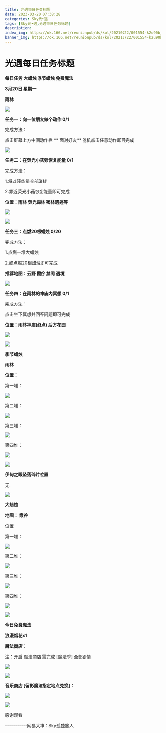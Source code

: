 ```yaml
---
title: 光遇每日任务标题
date: 2023-03-20 07:38:28
categories: Sky光•遇
tags: [Sky光•遇,光遇每日任务标题]
description: 
index_img: https://ok.166.net/reunionpub/ds/kol/20210722/001554-k2u90bj7ay.png?imageView&thumbnail=600x0&type=jpg
banner_img: https://ok.166.net/reunionpub/ds/kol/20210722/001554-k2u90bj7ay.png?imageView&thumbnail=600x0&type=jpg
---
```

# 光遇每日任务标题
**每日任务 大蜡烛 季节蜡烛 免费魔法**

 **3月20日 星期一**

 **雨林**

![](https://img.166.net/reunionpub/ds/kol/20230320/000355-b9nl0uhey2.jpg)

 **任务一：向一位朋友做个动作 0/1**

完成方法：

点击屏幕上方中间动作栏 **  面对好友** 随机点击任意动作即可完成

![](https://img.166.net/reunionpub/ds/kol/20230320/000103-pz3uao7kn2.jpg)

 **任务二：在荧光小菇旁恢复能量 0/1**

完成方法：

1.将斗篷能量全部消耗

2.靠近荧光小菇恢复能量即可完成

 **位置：雨林 荧光森林 密林遗迹等**

![](https://img.166.net/reunionpub/ds/kol/20230320/000129-k0ay5sw1zv.jpeg)

![](https://img.166.net/reunionpub/ds/kol/20230320/000137-em1fhwsizq.jpeg)

 **任务三：点燃20根蜡烛 0/20**

完成方法：

1.点燃一堆大蜡烛

2.或点燃20根蜡烛即可完成

 **推荐地图：云野 霞谷 禁阁 遇境**

![](https://img.166.net/reunionpub/ds/kol/20230320/000158-2rwuy8gq1n.jpg)

 **任务四：在雨林的神庙内冥想 0/1**

完成方法：

点击坐下冥想并回答问题即可完成

 **位置：雨林神庙(终点) 后方花园**

![](https://img.166.net/reunionpub/ds/kol/20230320/000217-0wirgcv51z.jpg)

![](https://img.166.net/reunionpub/ds/kol/20221018/100256-wzutnocka0.png)

 **季节蜡烛**

 **雨林**

 **位置：**

第一堆：

![](https://img.166.net/reunionpub/ds/kol/20230319/235216-jtr0n4vfuy.jpeg)

第二堆：

![](https://img.166.net/reunionpub/ds/kol/20230319/235224-cja7dqheyf.jpeg)

第三堆：

![](https://img.166.net/reunionpub/ds/kol/20230319/235233-0ncwb7zdsr.jpeg)

第四堆：

![](https://img.166.net/reunionpub/ds/kol/20230319/235241-r4gsqpwi5d.jpeg)

![](https://img.166.net/reunionpub/ds/kol/20221130/005912-5mvshq9nf3.png)

 **伊甸之眼坠落碎片位置**

无

![](https://img.166.net/reunionpub/ds/kol/20230313/005012-cdpy0kr1uq.png)

 **大蜡烛**

 **地图： 霞谷**

位置

第一堆：

![](https://img.166.net/reunionpub/ds/kol/20230319/235420-klts5bfcnd.jpeg)

第二堆：

![](https://img.166.net/reunionpub/ds/kol/20230319/235429-tg78hor49f.jpeg)

第三堆：

![](https://img.166.net/reunionpub/ds/kol/20230319/235438-1cqem2og47.jpeg)

第四堆：

![](https://img.166.net/reunionpub/ds/kol/20230319/235447-u6fhz8m7ny.jpeg)

![](https://img.166.net/reunionpub/ds/kol/20221018/100256-wzutnocka0.png)

 **今日免费魔法**

 **浪漫烟花x1**

 **魔法商店：**

注：开启 魔法商店 需完成 [魔法季] 全部剧情

![](https://img.166.net/reunionpub/ds/kol/20221018/100559-oibznvdtus.png)

![](https://img.166.net/reunionpub/ds/kol/20230319/235526-0sgzu9364f.jpeg)

 **音乐商店 [留影魔法指定地点兑换]：**

![](https://img.166.net/reunionpub/ds/kol/20230319/235555-fqg98l3srj.jpeg)

 **![](https://img.166.net/reunionpub/ds/kol/20221018/100256-wzutnocka0.png)**

感谢观看

\-----------网易大神：Sky孤独旅人

